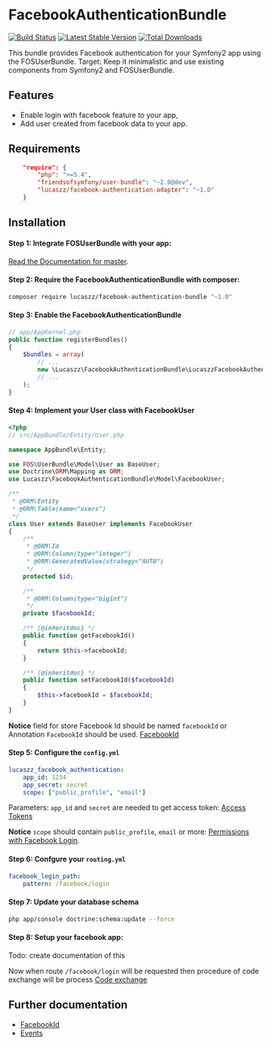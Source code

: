 FacebookAuthenticationBundle
======

[![Build Status](https://travis-ci.org/Lucaszz/FacebookAuthenticationBundle.svg)](https://travis-ci.org/Lucaszz/FacebookAuthenticationBundle) [![Latest Stable Version](https://poser.pugx.org/lucaszz/facebook-authentication-bundle/v/stable)](https://packagist.org/packages/lucaszz/facebook-authentication-bundle) [![Total Downloads](https://poser.pugx.org/lucaszz/facebook-authentication-bundle/downloads)](https://packagist.org/packages/lucaszz/facebook-authentication-bundle)

This bundle provides Facebook authentication for your Symfony2 app using the FOSUserBundle.
Target: Keep it minimalistic and use existing components from Symfony2 and FOSUserBundle.

Features
--------

- Enable login with facebook feature to your app,
- Add user created from facebook data to your app.

Requirements
--------

```json
    "require": {
        "php": ">=5.4",
        "friendsofsymfony/user-bundle": "~2.0@dev",
        "lucaszz/facebook-authentication-adapter": "~1.0"
    }
```

Installation
--------
#### Step 1: Integrate FOSUserBundle with your app:

[Read the Documentation for master](https://symfony.com/doc/master/bundles/FOSUserBundle/index.html).

#### Step 2: Require the FacebookAuthenticationBundle with composer:

```sh
composer require lucaszz/facebook-authentication-bundle "~1.0"
```
#### Step 3: Enable the FacebookAuthenticationBundle

```php
// app/AppKernel.php
public function registerBundles()
{
    $bundles = array(
        // ...
        new \Lucaszz\FacebookAuthenticationBundle\LucaszzFacebookAuthenticationBundle(),
        // ...
    );
}
```
#### Step 4: Implement your User class with FacebookUser

```php
<?php
// src/AppBundle/Entity/User.php

namespace AppBundle\Entity;

use FOS\UserBundle\Model\User as BaseUser;
use Doctrine\ORM\Mapping as ORM;
use Lucaszz\FacebookAuthenticationBundle\Model\FacebookUser;

/**
 * @ORM\Entity
 * @ORM\Table(name="users")
 */
class User extends BaseUser implements FacebookUser
{
    /**
     * @ORM\Id
     * @ORM\Column(type="integer")
     * @ORM\GeneratedValue(strategy="AUTO")
     */
    protected $id;

    /**
     * @ORM\Column(type="bigint")
     */
    private $facebookId;

    /** {@inheritdoc} */
    public function getFacebookId()
    {
        return $this->facebookId;
    }

    /** {@inheritdoc} */
    public function setFacebookId($facebookId)
    {
        $this->facebookId = $facebookId;
    }
}

```

**Notice** field for store Facebook Id should be named `facebookId` or Annotation `FacebookId` should be used. [FacebookId](Resources/doc/facebook_id.md)
 
#### Step 5: Configure the `config.yml`

```yaml
lucaszz_facebook_authentication:
    app_id: 1234
    app_secret: secret
    scope: ["public_profile", "email"]
```

Parameters: `app_id` and `secret` are needed to get access token: [Access Tokens](https://developers.facebook.com/docs/facebook-login/access-tokens)

**Notice** `scope` should contain `public_profile`, `email` or more: [Permissions with Facebook Login](https://developers.facebook.com/docs/facebook-login/permissions).

#### Step 6: Confgure your `routing.yml`

```yaml
facebook_login_path:
    pattern: /facebook/login
```

#### Step 7: Update your database schema

```sh
php app/console doctrine:schema:update --force
```

#### Step 8: Setup your facebook app:
Todo: create documentation of this

Now when route `/facebook/login` will be requested then procedure of code exchange will be process [Code exchange](https://developers.facebook.com/docs/facebook-login/access-tokens#authNative)

Further documentation
--------
- [FacebookId](Resources/doc/facebook_id.md)
- [Events](Resources/doc/events.md)
